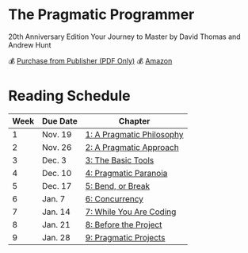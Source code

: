 The Pragmatic Programmer
===
20th Anniversary Edition
Your Journey to Master
by David Thomas and Andrew Hunt

:moneybag: [Purchase from Publisher (PDF Only)](https://pragprog.com/book/tpp20/the-pragmatic-programmer-20th-anniversary-edition)
:moneybag: [Amazon](https://smile.amazon.com/Pragmatic-Programmer-journey-mastery-Anniversary/dp/0135957052)
 
 
 # Reading Schedule
 
 

| Week | Due Date | Chapter |
| --- | -------- | ------|
| 1 | Nov. 19 | [1: A Pragmatic Philosophy](Chapter01.md) |
| 2 | Nov. 26 | [2: A Pragmatic Approach](Chapter02.md) 
| 3 | Dec. 3 | [3: The Basic Tools](Chapter03.md)  |
| 4 | Dec. 10 | [4: Pragmatic Paranoia](Chapter04.md)  |
| 5 | Dec. 17 | [5: Bend, or Break](Chapter05.md)  |
| 6 | Jan. 7 | [6: Concurrency](Chapter06.md)  |
| 7 | Jan. 14 | [7: While You Are Coding](Chapter07.md)  |
| 8 | Jan. 21 | [8: Before the Project](Chapter08.md)  |
| 9 | Jan. 28 | [9: Pragmatic Projects](Chapter09.md)  |
